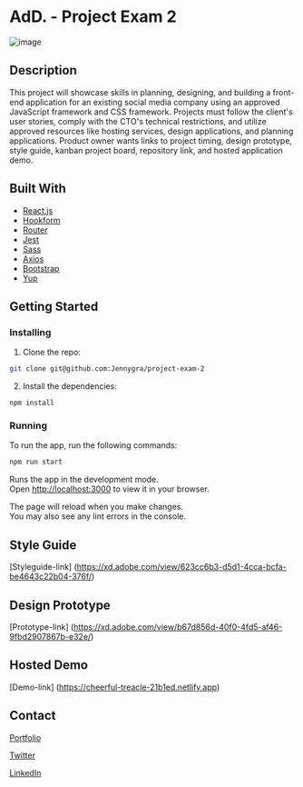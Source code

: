 # AdD. - Project Exam 2

![image](https://www.linkpicture.com/q/Skjermbilde-2023-02-27-kl.09.07.13.png)

## Description

This project will showcase skills in planning, designing, and building a front-end application for an existing social media company using an approved JavaScript framework and CSS framework. Projects must follow the client's user stories, comply with the CTO's technical restrictions, and utilize approved resources like hosting services, design applications, and planning applications. Product owner wants links to project timing, design prototype, style guide, kanban project board, repository link, and hosted application demo.

## Built With

- [React.js](https://reactjs.org/)
- [Hookform](https://react-hook-form.com)
- [Router](https://reactrouter.com/en/main)
- [Jest](https://jestjs.io)
- [Sass](https://sass-lang.com)
- [Axios](https://axios-http.com/docs/intro)
- [Bootstrap](https://getbootstrap.com)
- [Yup](https://www.npmjs.com/package/yup)

## Getting Started

### Installing

1. Clone the repo:

```bash
git clone git@github.com:Jennygra/project-exam-2
```

2. Install the dependencies:

```
npm install
```

### Running

To run the app, run the following commands:

```bash
npm run start
```

Runs the app in the development mode.\
Open [http://localhost:3000](http://localhost:3000) to view it in your browser.

The page will reload when you make changes.\
You may also see any lint errors in the console.

## Style Guide

[Styleguide-link] (https://xd.adobe.com/view/623cc6b3-d5d1-4cca-bcfa-be4643c22b04-376f/)

## Design Prototype

[Prototype-link] (https://xd.adobe.com/view/b67d856d-40f0-4fd5-af46-9fbd2907867b-e32e/)

## Hosted Demo

[Demo-link] (https://cheerful-treacle-21b1ed.netlify.app)

## Contact

[Portfolio](https://comforting-parfait-fe7cbf.netlify.app/index.html)

[Twitter](https://twitter.com/jennyjen_gra)

[LinkedIn](https://www.linkedin.com/in/jenny-gramdal-6b904420a)
